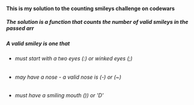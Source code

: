 #### This is my solution to the counting smileys challenge on codewars

##### The solution is a function that counts the number of valid smileys in the passed arr
##### A valid smiley is one that

* ###### must start with a two eyes (:) or winked eyes (;)

* ###### may have a nose - a valid nose is (-) or (~)

* ###### must have a smiling mouth ()) or 'D'